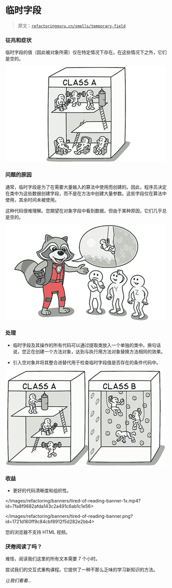 # 临时字段

> 原文：[`refactoringguru.cn/smells/temporary-field`](https://refactoringguru.cn/smells/temporary-field)

### 征兆和症状

临时字段的值（因此被对象所需）仅在特定情况下存在。在这些情况下之外，它们是空的。

![](img/ebbc72fcfdd7d52352de6f66adc8a062.png)

### 问题的原因

通常，临时字段是为了在需要大量输入的算法中使用而创建的。因此，程序员决定在类中为这些数据创建字段，而不是在方法中创建大量参数。这些字段仅在算法中使用，其余时间未被使用。

这种代码很难理解。您期望在对象字段中看到数据，但由于某种原因，它们几乎总是空的。

![](img/70fb89ddf3c711e6c8f4d74d0c29c084.png)

### 处理

+   临时字段及其操作的所有代码可以通过提取类放入一个单独的类中。换句话说，您正在创建一个方法对象，达到与执行用方法对象替换方法相同的效果。

+   引入空对象并将其整合进替代用于检查临时字段值是否存在的条件代码中。

![](img/010f4121883240788cc9bc21cbb3d7ee.png)

### 收益

+   更好的代码清晰度和组织性。

</images/refactoring/banners/tired-of-reading-banner-1x.mp4?id=7fa8f9682afda143c2a491c6ab1c1e56>

</images/refactoring/banners/tired-of-reading-banner.png?id=1721d160ff9c84cbf8912f5d282e2bb4>

您的浏览器不支持 HTML 视频。

### 厌倦阅读了吗？

难怪，阅读我们这里的所有文本需要 7 个小时。

尝试我们的交互式重构课程。它提供了一种不那么乏味的学习新知识的方法。

*让我们看看…*
